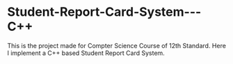 # Student-Report-Card-System---C++
This is the project made for Compter Science Course of 12th Standard. Here I implement a C++ based Student Report Card System.
